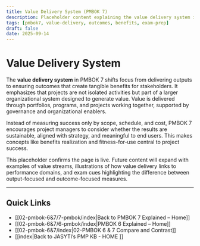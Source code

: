 ```yaml
---
title: Value Delivery System (PMBOK 7)
description: Placeholder content explaining the value delivery system in PMBOK 7
tags: [pmbok7, value-delivery, outcomes, benefits, exam-prep]
draft: false
date: 2025-09-14
---
```

# Value Delivery System

The **value delivery system** in PMBOK 7 shifts focus from delivering outputs to ensuring outcomes that create tangible benefits for stakeholders. It emphasizes that projects are not isolated activities but part of a larger organizational system designed to generate value. Value is delivered through portfolios, programs, and projects working together, supported by governance and organizational enablers.  

Instead of measuring success only by scope, schedule, and cost, PMBOK 7 encourages project managers to consider whether the results are sustainable, aligned with strategy, and meaningful to end users. This makes concepts like benefits realization and fitness-for-use central to project success.  

This placeholder confirms the page is live. Future content will expand with examples of value streams, illustrations of how value delivery links to performance domains, and exam cues highlighting the difference between output-focused and outcome-focused measures.

---
## Quick Links
- [[02-pmbok-6&7/7-pmbok/index|Back to PMBOK 7 Explained – Home]]
- [[02-pmbok-6&7/6-pmbok/index|PMBOK 6 Explained – Home]]
- [[02-pmbok-6&7/index|02-PMBOK 6 & 7 Compare and Contrast]]
- [[index|Back to JASYTI’s PMP KB - HOME ]]